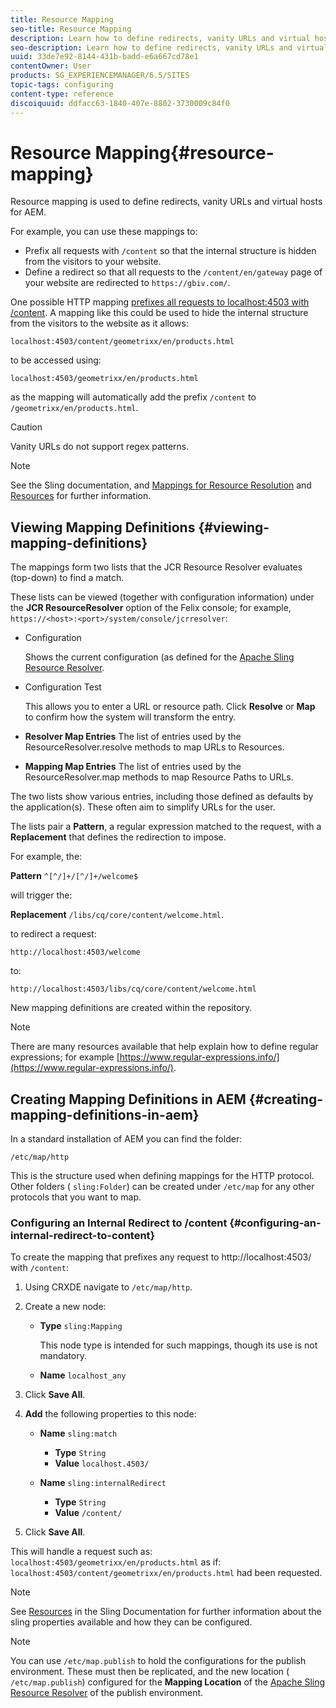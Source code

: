 ```yaml
---
title: Resource Mapping
seo-title: Resource Mapping
description: Learn how to define redirects, vanity URLs and virtual hosts for AEM by using resource mapping.
seo-description: Learn how to define redirects, vanity URLs and virtual hosts for AEM by using resource mapping.
uuid: 33de7e92-8144-431b-badd-e6a667cd78e1
contentOwner: User
products: SG_EXPERIENCEMANAGER/6.5/SITES
topic-tags: configuring
content-type: reference
discoiquuid: ddfacc63-1840-407e-8802-3730009c84f0
---
```


# Resource Mapping{#resource-mapping}

Resource mapping is used to define redirects, vanity URLs and virtual hosts for AEM.

For example, you can use these mappings to:

* Prefix all requests with `/content` so that the internal structure is hidden from the visitors to your website.
* Define a redirect so that all requests to the `/content/en/gateway` page of your website are redirected to `https://gbiv.com/`.

One possible HTTP mapping [prefixes all requests to localhost:4503 with /content](#configuring-an-internal-redirect-to-content). A mapping like this could be used to hide the internal structure from the visitors to the website as it allows:

`localhost:4503/content/geometrixx/en/products.html`

to be accessed using:

`localhost:4503/geometrixx/en/products.html`

as the mapping will automatically add the prefix `/content` to `/geometrixx/en/products.html`.

>[!CAUTION]
>
>Vanity URLs do not support regex patterns.

>[!NOTE]
>
>See the Sling documentation, and [Mappings for Resource Resolution](https://sling.apache.org/site/resources.html) and [Resources](https://sling.apache.org/site/mappings-for-resource-resolution.html) for further information.

## Viewing Mapping Definitions {#viewing-mapping-definitions}

The mappings form two lists that the JCR Resource Resolver evaluates (top-down) to find a match.

These lists can be viewed (together with configuration information) under the **JCR ResourceResolver** option of the Felix console; for example, `https://<host>:<port>/system/console/jcrresolver`:

* Configuration

  Shows the current configuration (as defined for the [Apache Sling Resource Resolver](/help/sites-deploying/osgi-configuration-settings.md).

* Configuration Test

  This allows you to enter a URL or resource path. Click **Resolve** or **Map** to confirm how the system will transform the entry.

* **Resolver Map Entries**
  The list of entries used by the ResourceResolver.resolve methods to map URLs to Resources.

* **Mapping Map Entries**
  The list of entries used by the ResourceResolver.map methods to map Resource Paths to URLs.

The two lists show various entries, including those defined as defaults by the application(s). These often aim to simplify URLs for the user.

The lists pair a **Pattern**, a regular expression matched to the request, with a **Replacement** that defines the redirection to impose.

For example, the:

**Pattern** `^[^/]+/[^/]+/welcome$`

will trigger the:

**Replacement** `/libs/cq/core/content/welcome.html`.

to redirect a request:

`http://localhost:4503/welcome`

to:

`http://localhost:4503/libs/cq/core/content/welcome.html`

New mapping definitions are created within the repository.

>[!NOTE]
>
>There are many resources available that help explain how to define regular expressions; for example [https://www.regular-expressions.info/](https://www.regular-expressions.info/).

## Creating Mapping Definitions in AEM {#creating-mapping-definitions-in-aem}

In a standard installation of AEM you can find the folder:

`/etc/map/http`

This is the structure used when defining mappings for the HTTP protocol. Other folders ( `sling:Folder`) can be created under `/etc/map` for any other protocols that you want to map.

### Configuring an Internal Redirect to /content {#configuring-an-internal-redirect-to-content}

To create the mapping that prefixes any request to http://localhost:4503/ with `/content`:

1. Using CRXDE navigate to `/etc/map/http`.

1. Create a new node:

    * **Type** `sling:Mapping`

      This node type is intended for such mappings, though its use is not mandatory.

    * **Name** `localhost_any`

1. Click **Save All**.
1. **Add** the following properties to this node:

    * **Name** `sling:match`

        * **Type** `String`
        * **Value** `localhost.4503/`

    * **Name** `sling:internalRedirect`

        * **Type** `String`
        * **Value** `/content/`

1. Click **Save All**.

This will handle a request such as:
`localhost:4503/geometrixx/en/products.html`
as if:
`localhost:4503/content/geometrixx/en/products.html`
had been requested.

>[!NOTE]
>
>See [Resources](https://sling.apache.org/site/mappings-for-resource-resolution.html) in the Sling Documentation for further information about the sling properties available and how they can be configured.

>[!NOTE]
>
>You can use `/etc/map.publish` to hold the configurations for the publish environment. These must then be replicated, and the new location ( `/etc/map.publish`) configured for the **Mapping Location** of the [Apache Sling Resource Resolver](/help/sites-deploying/osgi-configuration-settings.md#apacheslingresourceresolver) of the publish environment.

